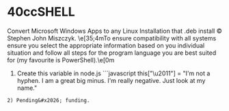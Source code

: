 # 40ccSHELL
Convert Microsoft Windows Apps to any Linux Installation that .deb install ©️ Stephen John Miszczyk.
\e[35;4mTo ensure compatibility with all systems ensure you select the appropriate information based on you individual situation and follow all steps for the program language you are best suited for (my favourite is PowerShell).\e[0m
1) Create this variable in node.js ```javascript
   this["\u2011"] = "I'm not a hyphen. I am a great big minus. I'm really negative. Just look at my name."
```
2) Pending&#x2026; funding.
